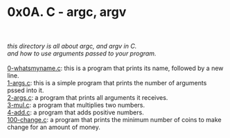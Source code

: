 # 0x0A. C - argc, argv
</br>
</br>
<i>
this directory is all about argc, and argv in C.</br>
and how to use arguments passed to your program.
</i>
</br>
</br>
<a href = "https://github.com/younesscoderr/alx-low_level_programming/blob/master/0x0A-argc_argv/0-whatsmyname.c">0-whatsmyname.c</a>: this is  a program that prints its name, followed by a new line.
</br>
<a href = "https://github.com/younesscoderr/alx-low_level_programming/blob/master/0x0A-argc_argv/1-args.c">1-args.c</a>: this is a simple program that prints the number of arguments pssed into it.
</br>
<a href ="https://github.com/younesscoderr/alx-low_level_programming/blob/master/0x0A-argc_argv/2-args.c">2-args.c</a>: a  program that prints all arguments it receives.
</br>
<a href = "https://github.com/younesscoderr/alx-low_level_programming/blob/master/0x0A-argc_argv/3-mul.c">3-mul.c</a>: a program that multiplies two numbers.
</br>
<a href = "https://github.com/younesscoderr/alx-low_level_programming/blob/master/0x0A-argc_argv/4-add.c">4-add.c</a>: a program that adds positive numbers.
</br>
<a href = "https://github.com/younesscoderr/alx-low_level_programming/blob/master/0x0A-argc_argv/100-change.c">100-change.c</a>:  a program that prints the minimum number of coins to make change for an amount of money.</br>

